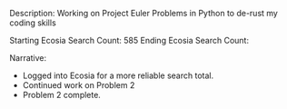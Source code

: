 Description: Working on Project Euler Problems in Python to de-rust my coding skills

Starting Ecosia Search Count: 585
Ending Ecosia Search Count: 

Narrative: 
- Logged into Ecosia for a more reliable search total. 
- Continued work on Problem 2
- Problem 2 complete. 